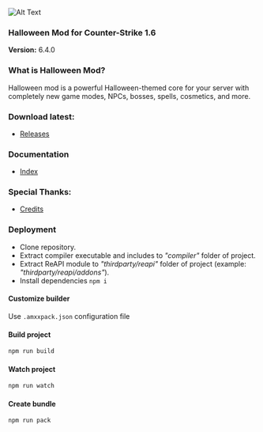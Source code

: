 ![Alt Text](./images/demo.gif)
### Halloween Mod for Counter-Strike 1.6
__Version:__ 6.4.0

### What is Halloween Mod?
Halloween mod is a powerful Halloween-themed core for your server with completely new game modes, NPCs, bosses, spells, cosmetics, and more.

### Download latest:
- [Releases](./releases)

### Documentation
- [Index](./doc/pages/index.md)

### Special Thanks:
- [Credits](./CREDITS.md)

### Deployment
- Clone repository.
- Extract compiler executable and includes to _"compiler"_ folder of project.
- Extract ReAPI module to _"thirdparty/reapi"_ folder of project (example: _"thirdparty/reapi/addons"_).
- Install dependencies `npm i`

#### Customize builder
Use `.amxxpack.json` configuration file

#### Build project

```bash
npm run build
```

#### Watch project

```bash
npm run watch
```

#### Create bundle

```bash
npm run pack
```
